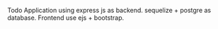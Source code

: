 Todo Application using express js as backend. sequelize + postgre as database. Frontend use ejs + bootstrap.